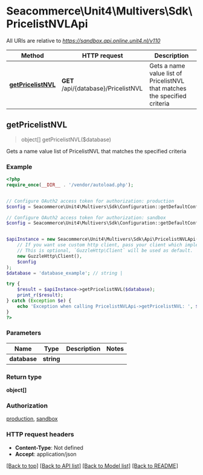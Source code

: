 # Seacommerce\Unit4\Multivers\Sdk\PricelistNVLApi

All URIs are relative to *https://sandbox.api.online.unit4.nl/v110*

Method | HTTP request | Description
------------- | ------------- | -------------
[**getPricelistNVL**](PricelistNVLApi.md#getPricelistNVL) | **GET** /api/{database}/PricelistNVL | Gets a name value list of PricelistNVL that matches the specified criteria



## getPricelistNVL

> object[] getPricelistNVL($database)

Gets a name value list of PricelistNVL that matches the specified criteria

### Example

```php
<?php
require_once(__DIR__ . '/vendor/autoload.php');


// Configure OAuth2 access token for authorization: production
$config = Seacommerce\Unit4\Multivers\Sdk\Configuration::getDefaultConfiguration()->setAccessToken('YOUR_ACCESS_TOKEN');

// Configure OAuth2 access token for authorization: sandbox
$config = Seacommerce\Unit4\Multivers\Sdk\Configuration::getDefaultConfiguration()->setAccessToken('YOUR_ACCESS_TOKEN');


$apiInstance = new Seacommerce\Unit4\Multivers\Sdk\Api\PricelistNVLApi(
    // If you want use custom http client, pass your client which implements `GuzzleHttp\ClientInterface`.
    // This is optional, `GuzzleHttp\Client` will be used as default.
    new GuzzleHttp\Client(),
    $config
);
$database = 'database_example'; // string | 

try {
    $result = $apiInstance->getPricelistNVL($database);
    print_r($result);
} catch (Exception $e) {
    echo 'Exception when calling PricelistNVLApi->getPricelistNVL: ', $e->getMessage(), PHP_EOL;
}
?>
```

### Parameters


Name | Type | Description  | Notes
------------- | ------------- | ------------- | -------------
 **database** | **string**|  |

### Return type

**object[]**

### Authorization

[production](../../README.md#production), [sandbox](../../README.md#sandbox)

### HTTP request headers

- **Content-Type**: Not defined
- **Accept**: application/json

[[Back to top]](#) [[Back to API list]](../../README.md#documentation-for-api-endpoints)
[[Back to Model list]](../../README.md#documentation-for-models)
[[Back to README]](../../README.md)

